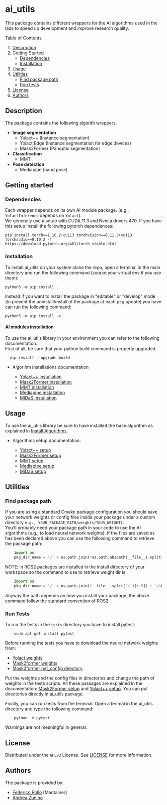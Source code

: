 # ai_utils
This package contains different wrappers for the AI algorithms used in the labs to speed up development and 
improve research quality.


<!-- TABLE OF CONTENTS -->

  <summary>Table of Contents</summary>
  <ol>
    <li><a href="#description">Description</a></li>
    <li>
      <a href="#getting-started">Getting Started</a>
      <ul>
        <li><a href="#dependencies">Dependencies</a></li>
        <li><a href="#installation">Installation</a></li>
      </ul>
    </li>
    <li><a href="#usage">Usage</a></li>
    <li>
      <a href="#utilities">Utilities</a>
      <ul>
          <li><a href="#find-package-path">Find package path</a></li>
          <li><a href="#run-tests">Run tests</a></li>
      </ul>
    </li>
    <li><a href="#license">License</a></li>
    <li><a href="#authors">Authors</a></li>
  </ol>


## Description
The package contains the following algorith wrappers.
- **Image segmentation**
  - Yolact++ (Instance segmentation)
  - Yolact Edge (Instance segmentation for edge devices)
  - Mask2Former (Panoptic segmentation)
- **Classification**
  - MMT
- **Pose detection** 
  - Mediapipe (hand pose)

## Getting started

### Dependencies
Each wrapper depends on its own AI module package. (e.g., ```YolactInference``` depends on ```Yolact```). \
We generally use a setup with CUDA 11.3 and Nvidia drivers 470. If you have this setup install the following pytorch dependences:
``` commandline
pip install torch==1.10.2+cu113 torchvision==0.11.3+cu113 torchaudio==0.10.2 -f https://download.pytorch.org/whl/torch_stable.html
```
### Installation

To install ai_utils on your system clone the repo, open a terminal in the main directory and run the following command (source your virtual env if you use them):
```
python3 -m pip install .
```
Instead if you want to install the package in "editable" or "develop" mode (to prevent the uninstall/install of the package at each pkg update) you have can run the following command:

```
python3 -m pip install -e .
```
#### AI modules installation

To use the ai_utils library in your environment you can refer to the following documentation. \
First of all, be sure that your python build command is properly upgraded:
``` commandline
  pip install --upgrade build
```

- Algorihm installations documentation

  - [Yolact++ installation](docs/yolact/yolact_installation.md)
  - [Mask2Former installation](docs/mask2former/mask2former_installation.md)
  - [MMT installation](docs/mmt/mmt_installation.md)
  - [Mediapipe installation](docs/mediapipe/mediapipe_installation.md)
  - [MiDaS installation](docs/midas/midas_installation.md)
## Usage
To use the ai_utils library be sure to have installed the base algorithm as explained in [Install Algorithms](#install-algorithms).

- Algorithms setup documentation:

  - [Yolact++ setup](docs/yolact/yolact_setup.md)
  - [Mask2Former setup](docs/mask2former/mask2former_setup.md)
  - [MMT setup](docs/mmt/mmt_setup.md)
  - [Mediapipe setup](docs/mediapipe/mediapipe_setup.md)
  - [MiDaS setup](docs/midas/midas_setup.md)

## Utilities
### Find package path

If you are using a standard Cmake package configuration you should save your network weights or config files 
inside your package under a custom directory ```e.g., YOUR_PACKAGE_PATH/weights/YOUR_WEIGHT)```. \
You'll probably need your package path in your code to use the AI algorithms (e.g., to load neural network weights).
If the files are saved as has been declared above you can use the following command to retrieve the package path:
``` python
    import os
    pkg_dir_name = '/' + os.path.join(*os.path.abspath(__file__).split('/')[:-2])
```
NOTE: in ROS2 packages are installed in the install directory of your workspace so the command to use to retrieve weight
dir is:
```python
    import os
    pkg_dir_name = '/' + os.path.join(*__file__.split('/')[:-5]) + '/share/PACKAGE_NAME/'
```
Anyway the path depends on how you install your package, the above command follow the standard convention of ROS2.

### Run Tests
To run the tests in the ```tests``` directory you have to install pytest:
```
    sudo apt-get install pytest
```
Before running the tests you have to download the neural network weights from: 
- [Yolact weights](https://drive.google.com/file/d/1SOTmS1UMBOSmnGbeVVRooTAOXYrhBvZZ/view?usp=sharing)
- [Mask2former weights](https://drive.google.com/file/d/1jdU_F01kVx5fO2yqeqt8IOMZ3-IpV7TN/view?usp=sharing)
- [Mask2former net_config directory](https://drive.google.com/drive/folders/1nnJ4R2Hx3n4eZ7pGGpUbOBX4d6dLMKkE?usp=sharing)

Put the weights and the config files in directories and change the path of weights in the tests scripts. All these passages are explained in the documentation: [Mask2Former setup](docs/mask2former/mask2former_setup.md) and [Yolact++ setup](docs/yolact/yolact_setup.md). You can put directories directly in ai_utils package.

Finally, you can run tests from the terminal. Open a terimal in the ai_utils directory and type the following command:
```
    python -m pytest .
```

Warnings are not meaningful in general.

## License

Distributed under the ```GPLv3``` License. See [LICENSE](LICENSE) for more information.

## Authors

The package is provided by:

- [Federico Rollo](https://github.com/FedericoRollo) [Mantainer]
- [Andrea Zunino](https://github.com/andreazuna89)


